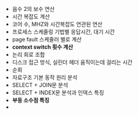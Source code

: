 * 음수 2의 보수 연산
* 시간 복잡도 계산
* 코어 수, MHZ와 시간복잡도 연관된 연산
* 프로세스 스케줄링 기법별 응답시간, 대기 시간
* page fault 스케줄러 별로 계산
* **context switch 횟수 계산**
* 논리 회로 조합
* 디스크 접근 방식, 실린더 헤더 움직이는데 걸리는 시간
* 순회 
* 자료구조 기본 동작 원리 분석
* SELECT + JOIN문 분석
* SELECT + INDEX문 분석과 인덱스 특징
* **부동 소수점 특징**
* 
